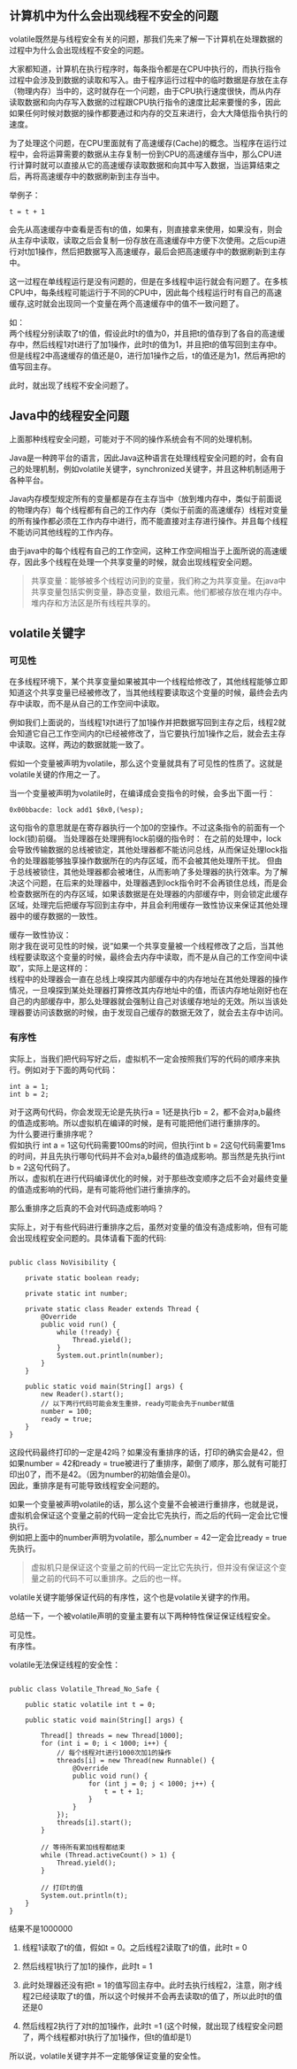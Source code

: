 ## 计算机中为什么会出现线程不安全的问题
volatile既然是与线程安全有关的问题，那我们先来了解一下计算机在处理数据的过程中为什么会出现线程不安全的问题。  

大家都知道，计算机在执行程序时，每条指令都是在CPU中执行的，而执行指令过程中会涉及到数据的读取和写入。由于程序运行过程中的临时数据是存放在主存（物理内存）当中的，这时就存在一个问题，由于CPU执行速度很快，而从内存读取数据和向内存写入数据的过程跟CPU执行指令的速度比起来要慢的多，因此如果任何时候对数据的操作都要通过和内存的交互来进行，会大大降低指令执行的速度。

为了处理这个问题，在CPU里面就有了高速缓存(Cache)的概念。当程序在运行过程中，会将运算需要的数据从主存复制一份到CPU的高速缓存当中，那么CPU进行计算时就可以直接从它的高速缓存读取数据和向其中写入数据，当运算结束之后，再将高速缓存中的数据刷新到主存当中。

举例子：
```
t = t + 1
```

会先从高速缓存中查看是否有t的值，如果有，则直接拿来使用，如果没有，则会从主存中读取，读取之后会复制一份存放在高速缓存中方便下次使用。之后cup进行对t加1操作，然后把数据写入高速缓存，最后会把高速缓存中的数据刷新到主存中。

这一过程在单线程运行是没有问题的，但是在多线程中运行就会有问题了。在多核CPU中，每条线程可能运行于不同的CPU中，因此每个线程运行时有自己的高速缓存,这时就会出现同一个变量在两个高速缓存中的值不一致问题了。

如：  
两个线程分别读取了t的值，假设此时t的值为0，并且把t的值存到了各自的高速缓存中，然后线程1对t进行了加1操作，此时t的值为1，并且把t的值写回到主存中。但是线程2中高速缓存的值还是0，进行加1操作之后，t的值还是为1，然后再把t的值写回主存。

此时，就出现了线程不安全问题了。

## Java中的线程安全问题
上面那种线程安全问题，可能对于不同的操作系统会有不同的处理机制。

Java是一种跨平台的语言，因此Java这种语言在处理线程安全问题的时，会有自己的处理机制，例如volatile关键字，synchronized关键字，并且这种机制适用于各种平台。

Java内存模型规定所有的变量都是存在主存当中（放到堆内存中，类似于前面说的物理内存）每个线程都有自己的工作内存（类似于前面的高速缓存）线程对变量的所有操作都必须在工作内存中进行，而不能直接对主存进行操作。并且每个线程不能访问其他线程的工作内存。

由于java中的每个线程有自己的工作空间，这种工作空间相当于上面所说的高速缓存，因此多个线程在处理一个共享变量的时候，就会出现线程安全问题。

> 共享变量：能够被多个线程访问到的变量，我们称之为共享变量。在java中共享变量包括实例变量，静态变量，数组元素。他们都被存放在堆内存中。堆内存和方法区是所有线程共享的。

## volatile关键字
### 可见性
在多线程环境下，某个共享变量如果被其中一个线程给修改了，其他线程能够立即知道这个共享变量已经被修改了，当其他线程要读取这个变量的时候，最终会去内存中读取，而不是从自己的工作空间中读取。

例如我们上面说的，当线程1对t进行了加1操作并把数据写回到主存之后，线程2就会知道它自己工作空间内的t已经被修改了，当它要执行加1操作之后，就会去主存中读取。这样，两边的数据就能一致了。

假如一个变量被声明为volatile，那么这个变量就具有了可见性的性质了。这就是volatile关键的作用之一了。

当一个变量被声明为volatile时，在编译成会变指令的时候，会多出下面一行：
```
0x00bbacde: lock add1 $0x0,(%esp);
```
这句指令的意思就是在寄存器执行一个加0的空操作。不过这条指令的前面有一个lock(锁)前缀。
当处理器在处理拥有lock前缀的指令时：
在之前的处理中，lock会导致传输数据的总线被锁定，其他处理器都不能访问总线，从而保证处理lock指令的处理器能够独享操作数据所在的内存区域，而不会被其他处理所干扰。
但由于总线被锁住，其他处理器都会被堵住，从而影响了多处理器的执行效率。为了解决这个问题，在后来的处理器中，处理器遇到lock指令时不会再锁住总线，而是会检查数据所在的内存区域，如果该数据是在处理器的内部缓存中，则会锁定此缓存区域，处理完后把缓存写回到主存中，并且会利用缓存一致性协议来保证其他处理器中的缓存数据的一致性。

缓存一致性协议：  
刚才我在说可见性的时候，说“如果一个共享变量被一个线程修改了之后，当其他线程要读取这个变量的时候，最终会去内存中读取，而不是从自己的工作空间中读取”，实际上是这样的：  
线程中的处理器会一直在总线上嗅探其内部缓存中的内存地址在其他处理器的操作情况，一旦嗅探到某处处理器打算修改其内存地址中的值，而该内存地址刚好也在自己的内部缓存中，那么处理器就会强制让自己对该缓存地址的无效。所以当该处理器要访问该数据的时候，由于发现自己缓存的数据无效了，就会去主存中访问。

### 有序性
实际上，当我们把代码写好之后，虚拟机不一定会按照我们写的代码的顺序来执行。例如对于下面的两句代码：

```
int a = 1;
int b = 2;
```
对于这两句代码，你会发现无论是先执行a = 1还是执行b = 2，都不会对a,b最终的值造成影响。所以虚拟机在编译的时候，是有可能把他们进行重排序的。  
为什么要进行重排序呢？  
假如执行 int a = 1这句代码需要100ms的时间，但执行int b = 2这句代码需要1ms的时间，并且先执行哪句代码并不会对a,b最终的值造成影响。那当然是先执行int b = 2这句代码了。  
所以，虚拟机在进行代码编译优化的时候，对于那些改变顺序之后不会对最终变量的值造成影响的代码，是有可能将他们进行重排序的。

那么重排序之后真的不会对代码造成影响吗？

实际上，对于有些代码进行重排序之后，虽然对变量的值没有造成影响，但有可能会出现线程安全问题的。具体请看下面的代码:

```

public class NoVisibility {

	private static boolean ready;

	private static int number;

	private static class Reader extends Thread {
		@Override
		public void run() {
			while (!ready) {
				Thread.yield();
			}
			System.out.println(number);
		}
	}

	public static void main(String[] args) {
		new Reader().start();
		// 以下两行代码可能会发生重排，ready可能会先于number赋值
		number = 100;
		ready = true;
	}
}

```
这段代码最终打印的一定是42吗？如果没有重排序的话，打印的确实会是42，但如果number = 42和ready = true被进行了重排序，颠倒了顺序，那么就有可能打印出0了，而不是42。（因为number的初始值会是0)。  
因此，重排序是有可能导致线程安全问题的。  

如果一个变量被声明volatile的话，那么这个变量不会被进行重排序，也就是说，虚拟机会保证这个变量之前的代码一定会比它先执行，而之后的代码一定会比它慢执行。  
例如把上面中的number声明为volatile，那么number = 42一定会比ready = true先执行。  

> 虚拟机只是保证这个变量之前的代码一定比它先执行，但并没有保证这个变量之前的代码不可以重排序。之后的也一样。

volatile关键字能够保证代码的有序性，这个也是volatile关键字的作用。  

总结一下，一个被volatile声明的变量主要有以下两种特性保证保证线程安全。

可见性。  
有序性。

volatile无法保证线程的安全性：

```

public class Volatile_Thread_No_Safe {

	public static volatile int t = 0;

	public static void main(String[] args) {

		Thread[] threads = new Thread[1000];
		for (int i = 0; i < 1000; i++) {
			// 每个线程对t进行1000次加1的操作
			threads[i] = new Thread(new Runnable() {
				@Override
				public void run() {
					for (int j = 0; j < 1000; j++) {
						t = t + 1;
					}
				}
			});
			threads[i].start();
		}

		// 等待所有累加线程都结束
		while (Thread.activeCount() > 1) {
			Thread.yield();
		}

		// 打印t的值
		System.out.println(t);
	}
}
```
结果不是1000000

1. 线程1读取了t的值，假如t = 0。之后线程2读取了t的值，此时t = 0

2. 然后线程1执行了加1的操作，此时t = 1
3. 此时处理器还没有把t = 1的值写回主存中。此时去执行线程2，注意，刚才线程2已经读取了t的值，所以这个时候并不会再去读取t的值了，所以此时t的值还是0
4. 然后线程2执行了对t的加1操作，此时t =1 (这个时候，就出现了线程安全问题了，两个线程都对t执行了加1操作，但t的值却是1）

所以说，volatile关键字并不一定能够保证变量的安全性。